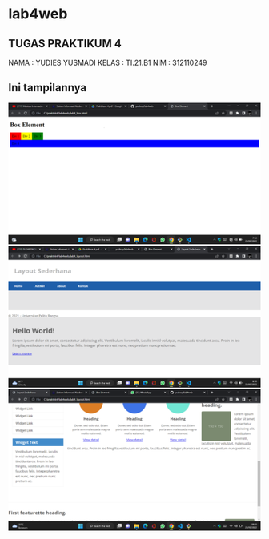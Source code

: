 # lab4web
## TUGAS PRAKTIKUM 4 
NAMA    : YUDIES YUSMADI
KELAS   : TI.21.B1
NIM     : 312110249

## Ini tampilannya
![gambar 1](screenshot/ss1.png)
![gambar 2](screenshot/ss2.png)
![gambar 3](screenshot/ss3.png)
